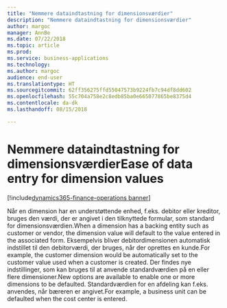 ```yaml
---
title: "Nemmere dataindtastning for dimensionsværdier"
description: "Nemmere dataindtastning for dimensionsværdier"
author: margoc
manager: AnnBe
ms.date: 07/22/2018
ms.topic: article
ms.prod: 
ms.service: business-applications
ms.technology: 
ms.author: margoc
audience: end-user
ms.translationtype: HT
ms.sourcegitcommit: 62ff356275ffd55047573b9224fb7c94df8dd602
ms.openlocfilehash: 55c704a758e2c8edb85ba0e665077865be8375d4
ms.contentlocale: da-dk
ms.lasthandoff: 08/15/2018

---
```

#  <a name="ease-of-data-entry-for-dimension-values"></a><span data-ttu-id="5a6b9-103">Nemmere dataindtastning for dimensionsværdier</span><span class="sxs-lookup"><span data-stu-id="5a6b9-103">Ease of data entry for dimension values</span></span>

[!include[dynamics365-finance-operations banner](../includes/dynamics365-finance-operations.md)]



<span data-ttu-id="5a6b9-104">Når en dimension har en understøttende enhed, f.eks. debitor eller kreditor, bruges den værdi, der er angivet i den tilknyttede formular, som standard for dimensionsværdien.</span><span class="sxs-lookup"><span data-stu-id="5a6b9-104">When a dimension has a backing entity such as customer or vendor, the dimension value will default to the value entered in the associated form.</span></span> <span data-ttu-id="5a6b9-105">Eksempelvis bliver debitordimensionen automatisk indstillet til den debitorværdi, der bruges, når der oprettes en kunde.</span><span class="sxs-lookup"><span data-stu-id="5a6b9-105">For example, the customer dimension would be automatically set to the customer value used when a customer is created.</span></span> <span data-ttu-id="5a6b9-106">Der findes nye indstillinger, som kan bruges til at anvende standardværdien på en eller flere dimensioner.</span><span class="sxs-lookup"><span data-stu-id="5a6b9-106">New options are available to enable one or more dimensions to be defaulted.</span></span> <span data-ttu-id="5a6b9-107">Standardværdien for en afdeling kan f.eks. anvendes, når bæreren er angivet.</span><span class="sxs-lookup"><span data-stu-id="5a6b9-107">For example, a business unit can be defaulted when the cost center is entered.</span></span>

